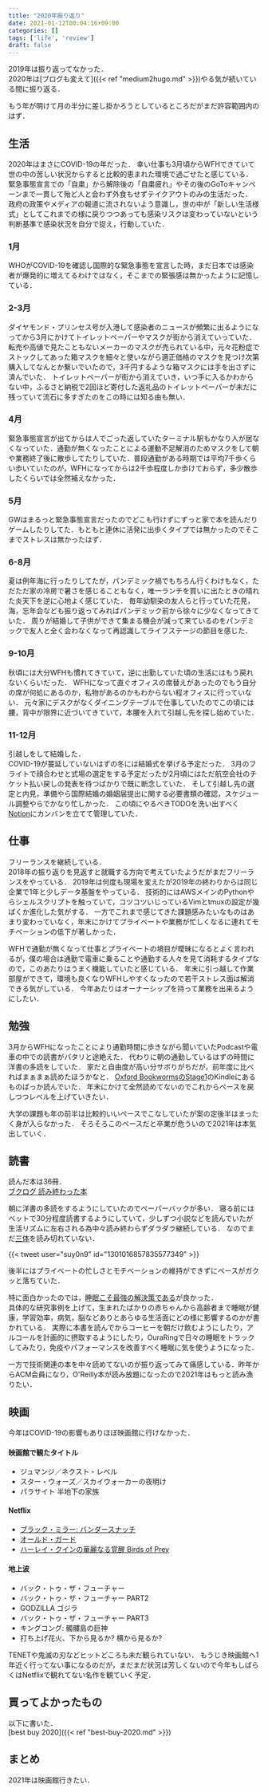 ```yaml
---
title: "2020年振り返り"
date: 2021-01-12T00:04:16+09:00
categories: []
tags: ['life', 'review']
draft: false
---
```


2019年は振り返ってなかった．  
2020年は[ブログも変えて]({{< ref "medium2hugo.md" >}})やる気が続いている間に振り返る．

<!--more-->

もう年が明けて月の半分に差し掛かろうとしているところだがまだ許容範囲内のはず．

## 生活
2020年はまさにCOVID-19の年だった．
幸い仕事も3月頃からWFHできていて世の中の苦しい状況からすると比較的恵まれた環境で過ごせたと感じている．
緊急事態宣言での「自粛」から解除後の「自粛疲れ」やその後のGoToキャンペーンまで一貫して殆ど人と会わず外食もせずテイクアウトのみの生活だった．
政府の政策やメディアの報道に流されないよう意識し，世の中が「新しい生活様式」としてこれまでの様に戻りつつあっても感染リスクは変わっていないという判断基準で感染状況を自分で捉え，行動していた．

### 1月
WHOがCOVID-19を確認し国際的な緊急事態を宣言した時，まだ日本では感染者が爆発的に増えてるわけではなく，そこまでの緊張感は無かったように記憶している．

### 2-3月
ダイヤモンド・プリンセス号が入港して感染者のニュースが頻繁に出るようになってから3月にかけてトイレットペーパーやマスクが街から消えていっていた．
転売や高値で見たこともないメーカーのマスクが売られている中，元々花粉症でストックしてあった箱マスクを細々と使いながら適正価格のマスクを見つけ次第購入してなんとか繋いでいたので，3千円するような箱マスクには手を出さずに済んでいた．
トイレットペーパーが街から消えていき，いつ手に入るかわからない中，ふるさと納税で2回ほど寄付した返礼品のトイレットペーパーが未だに残っていて流石に多すぎたのをこの時には知る由も無い．

### 4月
緊急事態宣言が出てからは人でごった返していたターミナル駅もかなり人が居なくなっていた．通勤が無くなったことによる運動不足解消のためマスクをして朝や業務終了後に散歩してたりしていた．普段通勤がある時期では平均7千歩くらい歩いていたのが，WFHになってからは2千歩程度しか歩けておらず，多少散歩したくらいでは全然補えなかった．

### 5月
GWはまるっと緊急事態宣言だったのでどこも行けずにずっと家で本を読んだりゲームしたりしてた．もともと連休に活発に出歩くタイプでは無かったのでそこまでストレスは無かったはず．

### 6-8月
夏は例年海に行ったりしてたが，パンデミック禍でもちろん行くわけもなく，ただただ家の冷房で暑さを感じることもなく，唯一ランチを買いに出たときの晴れた炎天下を逆に心地よく感じていた．
毎年幼馴染の友人らと行っていた花見，海，忘年会なども振り返ってみればパンデミック前から徐々に少なくなってきていた．
周りが結婚して子供ができて集まる機会が減って来ているのをパンデミックで友人と全く会わなくなって再認識してライフステージの節目を感じた．

### 9-10月
秋頃には大分WFHも慣れてきていて，逆に出勤していた頃の生活にはもう戻れないくらいだった．
WFHになって直ぐオフィスの席替えがあったのでもう自分の席が何処にあるのか，私物があるのかもわからない程オフィスに行っていない．
元々家にデスクがなくダイニングテーブルで仕事していたのでこの頃には腰，背中が限界に近づいてきていて，本腰を入れて引越し先を探し始めていた．

### 11-12月
引越しをして結婚した．  
COVID-19が蔓延していないはずの冬には結婚式を挙げる予定だった．
3月のフライトで顔合わせと式場の選定をする予定だったが2月頃にはただ航空会社のチケット払い戻しの発表を待つばかりで既に断念していた．
そして引越し先の選定と内見，準備やら国際結婚の婚姻届提出に関する必要書類の確認，スケジュール調整やらでかなり忙しかった．
この頃にやるべきTODOを洗い出すべく[Notion](https://www.notion.so/product)にカンバンを立てて管理していた．


## 仕事
フリーランスを継続している．  
2018年の振り返りを見返すと就職する方向で考えていたようだがまだフリーランスをやっている．
2019年は何度も現場を変えたが2019年の終わりからは同じ企業で1年と少しデータ基盤をやっている．
技術的にはAWSメインのPythonやらシェルスクリプトを触っていて，コツコツいじっているVimとtmuxの設定が幾ばくか進化した気がする．
一方でこれまで感じてきた課題感みたいなものはあまり変わっていなく，年末にかけてプライベートや業務が忙しくなるに連れてモチベーションの低下が著しかった．

WFHで通勤が無くなって仕事とプライベートの境目が曖昧になるとよく言われるが，僕の場合は通勤で電車に乗ることや通勤する人々を見て消耗するタイプなので，このあたりはうまく機能していたと感じている．
年末に引っ越して作業部屋ができて，環境も良くなりWFHしやすくなったので若干ストレス面は解消できる気がしている．
今年あたりはオーナーシップを持って業務を出来るようにしたい．



## 勉強
3月からWFHになったことにより通勤時間に歩きながら聞いていたPodcastや電車の中での読書がパタリと途絶えた．
代わりに朝の通勤しているはずの時間に洋書の多読をしていた．
家だと自由度が高い分サボりがちだが，前年度に比べればまぁまぁ読めたほうかなと．
[Oxford BookwormsのStage1](https://www.oupjapan.co.jp/ja/products/list/1847?language=en)のKindleにあるものばっか読んでいた．
年末にかけて全然読めてないのでこれからペースを戻しつつレベルを上げていきたい．

大学の課題も年の前半は比較的いいペースでこなしていたが案の定後半はまったく身が入らなかった．
そろそろこのペースだと卒業が危ういので2021年は本気出していく．

## 読書
読んだ本は36冊．  
[ブクログ 読み終わった本](https://booklog.jp/users/suy0n9/stats?year=2020)

朝に洋書の多読をするようにしていたのでペーパーバックが多い．
寝る前にはベットで30分程度読書するようにしていて，少しずつ小説などを読んでいたが生活リズムに左右される為中々読み終わらずダラダラ継続している．
なのでまだ[三体](https://amzn.to/2MTRRPR)を読み切れていない．

{{< tweet user="suy0n9" id="1301016857835577349" >}}

後半にはプライベートの忙しさとモチベーションの維持ができずにペースがガクッと落ちていた．

特に面白かったのでは，[睡眠こそ最強の解決策である](https://amzn.to/2K1M8Xb)が良かった．  
具体的な研究事例を上げて，生まれたばかりの赤ちゃんから高齢者まで睡眠が健康，学習効率，病気，脳などありとあらゆる生活面にどの様に影響するのかが書かれている．
実際に本書を読んでからコーヒーを朝だけ飲むようにしたり，アルコールを計画的に摂取するようにしたり，OuraRingで日々の睡眠をトラックしてみたり，免疫やパフォーマンスを改善すべく睡眠に気を使うようになった．

一方で技術関連の本を中々読めてないのが振り返ってみて痛感している．昨年からACM会員になり，O'Reilly本が読み放題になったので2021年はもっと読み漁りたい．


## 映画
今年はCOVID-19の影響もありほぼ映画館に行けなかった．

#### 映画館で観たタイトル
* ジュマンジ／ネクスト・レベル
* スター・ウォーズ／スカイウォーカーの夜明け
* パラサイト 半地下の家族

#### Netflix
* [ブラック・ミラー: バンダースナッチ](https://www.netflix.com/title/80988062)
* [オールド・ガード](https://www.netflix.com/title/81038963)
* [ハーレイ・クインの華麗なる覚醒 Birds of Prey](https://www.netflix.com/title/81165134)

#### 地上波
* バック・トゥ・ザ・フューチャー
* バック・トゥ・ザ・フューチャー PART2
* GODZILLA ゴジラ
* バック・トゥ・ザ・フューチャー PART3
* キングコング: 髑髏島の巨神
* 打ち上げ花火、下から見るか? 横から見るか?

TENETや鬼滅の刃などヒットどころも未だ観られていない．
もうじき映画館へ1年近く行ってない事になるのだが，まだまだ状況は芳しくないので今年もしばらくはNetflixで観れてない名作を観ていく予定．


## 買ってよかったもの
以下に書いた．  
[best buy 2020]({{< ref "best-buy-2020.md" >}})

## まとめ
2021年は映画館行きたい．



